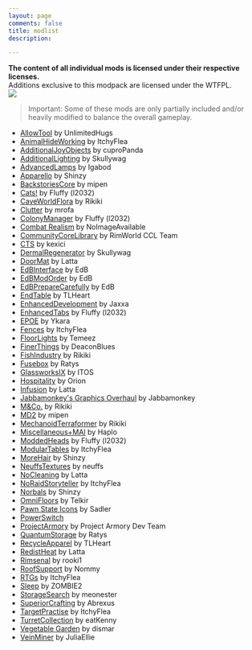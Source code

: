 ```yaml
---
layout: page
comments: false
title: modlist
description: 

---
```


**The content of all individual mods is licensed under their respective licenses.**    
Additions exclusive to this modpack are licensed under the WTFPL.     
[<img src="http://www.wtfpl.net/wp-content/uploads/2012/12/wtfpl-badge-1.png">](http://www.wtfpl.net/) 

> Important: Some of these mods are only partially included and/or heavily modified to balance the overall gameplay.   

* [AllowTool](https://ludeon.com/forums/index.php?topic=17218.0) by UnlimitedHugs
* [AnimalHideWorking](https://ludeon.com/forums/index.php?topic=2569.0) by ItchyFlea
* [AdditionalJoyObjects](https://ludeon.com/forums/index.php?topic=13400.0) by cuproPanda
* [AdditionalLighting](https://ludeon.com/forums/index.php?topic=14177.0) by Skullywag
* [AdvancedLamps](https://ludeon.com/forums/index.php?topic=6813.0) by Igabod
* [Apparello](https://ludeon.com/forums/index.php?topic=5085.msg48933#msg48933) by Shinzy
* [BackstoriesCore](https://ludeon.com/forums/index.php?topic=11730.0) by mipen
* [Cats!](https://ludeon.com/forums/index.php?topic=15457.0) by Fluffy (l2032)
* [CaveWorldFlora](https://ludeon.com/forums/index.php?topic=13172.msg133446#msg133446) by Rikiki
* [Clutter](https://ludeon.com/forums/index.php?topic=2541.0) by mrofa 
* [ColonyManager](https://ludeon.com/forums/index.php?topic=16888.0) by Fluffy (l2032)
* [Combat Realism](https://ludeon.com/forums/index.php?topic=9759.0) by NoImageAvailable
* [CommunityCoreLibrary](https://ludeon.com/forums/index.php?topic=14172.0) by RimWorld CCL Team
* [CTS](https://ludeon.com/forums/index.php?topic=14763.0) by kexici
* [DermalRegenerator](https://ludeon.com/forums/index.php?topic=14177.0) by Skullywag
* [DoorMat](https://ludeon.com/forums/index.php?topic=11171.0) by Latta
* [EdBInterface](https://ludeon.com/forums/index.php?topic=5258.0) by EdB
* [EdBModOrder](https://ludeon.com/forums/index.php?topic=7454.0) by EdB
* [EdBPrepareCarefully](https://ludeon.com/forums/index.php?topic=6261.0) by EdB
* [EndTable](https://ludeon.com/forums/index.php?topic=16554.0) by TLHeart
* [EnhancedDevelopment](https://ludeon.com/forums/index.php?topic=15606.0) by Jaxxa
* [EnhancedTabs](https://ludeon.com/forums/index.php?topic=16120.0) by Fluffy (l2032)
* [EPOE](https://ludeon.com/forums/index.php?topic=10571.0) by Ykara
* [Fences](https://ludeon.com/forums/index.php?topic=10623.0) by ItchyFlea
* [FloorLights](http://temeez.me) by Temeez
* [FinerThings](https://ludeon.com/forums/index.php?topic=10865.0) by DeaconBlues
* [FishIndustry](https://ludeon.com/forums/index.php?topic=13172.msg133445#msg133445) by Rikiki
* [Fusebox](https://ludeon.com/forums/index.php?topic=11272.0) by Ratys
* [GlassworksIX](https://ludeon.com/forums/index.php?topic=3223.0) by ITOS
* [Hospitality](https://ludeon.com/forums/index.php?topic=11444.0) by Orion
* [Infusion](https://ludeon.com/forums/index.php?topic=12783.0) by Latta
* [Jabbamonkey's Graphics Overhaul](https://ludeon.com/forums/index.php?topic=10895.0) by Jabbamonkey
* [M&Co.](http://ludeon.com/forums/index.php?topic=5930.0) by Rikiki
* [MD2](https://ludeon.com/forums/index.php?topic=7380.0) by mipen
* [MechanoidTerraformer](https://ludeon.com/forums/index.php?topic=13172.0) by Rikiki
* [Miscellaneous+MAI](https://ludeon.com/forums/index.php?topic=3612.0) by Haplo
* [ModdedHeads](https://github.com/simon-82/ModVarietyPack) by Fluffy (l2032)
* [ModularTables](https://ludeon.com/forums/index.php?topic=10623.0) by ItchyFlea
* [MoreHair](https://ludeon.com/forums/index.php?topic=6585.0) by Shinzy
* [NeuffsTextures](https://github.com/neuffs/NeuffsTextures) by neuffs
* [NoCleaning](https://ludeon.com/forums/index.php?topic=11171.0) by Latta
* [NoRaidStoryteller](https://ludeon.com/forums/index.php?topic=10623.0) by ItchyFlea
* [Norbals](https://ludeon.com/forums/index.php?topic=7670.0) by Shinzy
* [OmniFloors](https://ludeon.com/forums/index.php?topic=4373.0) by Telkir
* [Pawn State Icons](https://ludeon.com/forums/index.php?topic=9163.0) by Sadler
* [PowerSwitch](http://ludeon.com/forums/index.php?board=15.0)
* [ProjectArmory](http://moddb.com/mods/project-armory) by Project Armory Dev Team
* [QuantumStorage](https://ludeon.com/forums/index.php?topic=11272.0) by Ratys
* [RecycleApparel](https://ludeon.com/forums/index.php?topic=16626.0) by TLHeart
* [RedistHeat](https://ludeon.com/forums/index.php?topic=11056.0) by Latta
* [Rimsenal](https://ludeon.com/forums/index.php?topic=11160.0) by rooki1
* [RoofSupport](https://ludeon.com/forums/index.php?topic=7458.0) by Nommy
* [RTGs](https://ludeon.com/forums/index.php?topic=10623.0) by ItchyFlea
* [Sleep](https://ludeon.com/forums/index.php?topic=15162.0) by ZOMBIE2
* [StorageSearch](https://ludeon.com/forums/index.php?topic=16658.0) by meonester 
* [SuperiorCrafting](https://ludeon.com/forums/index.php?topic=11741.0) by Abrexus
* [TargetPractise](https://ludeon.com/forums/index.php?topic=10623.0) by ItchyFlea
* [TurretCollection](https://ludeon.com/forums/index.php?topic=6895.0) by eatKenny
* [Vegetable Garden](https://ludeon.com/forums/index.php?topic=12934.0) by dismar
* [VeinMiner](https://ludeon.com/forums/index.php?topic=9616.0) by JuliaEllie 
